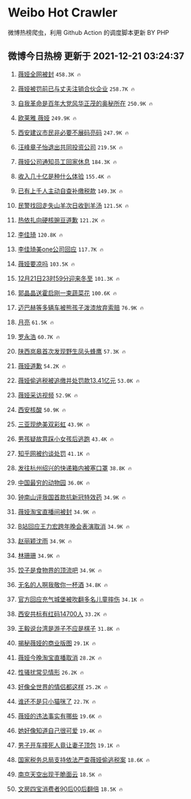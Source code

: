 # Weibo Hot Crawler 



微博热榜爬虫，利用 Github Action 的调度脚本更新 BY PHP 


## 微博今日热榜 更新于 2021-12-21 03:24:37 
1. [薇娅全网被封](https://s.weibo.com/weibo?q=%23%E8%96%87%E5%A8%85%E5%85%A8%E7%BD%91%E8%A2%AB%E5%B0%81%23&Refer=top) `458.3K 🔥` 

1. [薇娅被罚前已与丈夫注销合伙企业](https://s.weibo.com/weibo?q=%23%E8%96%87%E5%A8%85%E8%A2%AB%E7%BD%9A%E5%89%8D%E5%B7%B2%E4%B8%8E%E4%B8%88%E5%A4%AB%E6%B3%A8%E9%94%80%E5%90%88%E4%BC%99%E4%BC%81%E4%B8%9A%23&Refer=top) `258.7K 🔥` 

1. [自我革命是百年大党风华正茂的奥秘所在](https://s.weibo.com/weibo?q=%23%E8%87%AA%E6%88%91%E9%9D%A9%E5%91%BD%E6%98%AF%E7%99%BE%E5%B9%B4%E5%A4%A7%E5%85%9A%E9%A3%8E%E5%8D%8E%E6%AD%A3%E8%8C%82%E7%9A%84%E5%A5%A5%E7%A7%98%E6%89%80%E5%9C%A8%23&Refer=top) `250.9K 🔥` 

1. [欧莱雅 薇娅](https://s.weibo.com/weibo?q=%E6%AC%A7%E8%8E%B1%E9%9B%85%20%E8%96%87%E5%A8%85&Refer=top) `249.9K 🔥` 

1. [西安建议市民非必要不展码亮码](https://s.weibo.com/weibo?q=%23%E8%A5%BF%E5%AE%89%E5%BB%BA%E8%AE%AE%E5%B8%82%E6%B0%91%E9%9D%9E%E5%BF%85%E8%A6%81%E4%B8%8D%E5%B1%95%E7%A0%81%E4%BA%AE%E7%A0%81%23&Refer=top) `247.9K 🔥` 

1. [汪峰章子怡退出共同投资公司](https://s.weibo.com/weibo?q=%23%E6%B1%AA%E5%B3%B0%E7%AB%A0%E5%AD%90%E6%80%A1%E9%80%80%E5%87%BA%E5%85%B1%E5%90%8C%E6%8A%95%E8%B5%84%E5%85%AC%E5%8F%B8%23&Refer=top) `219.5K 🔥` 

1. [薇娅公司通知员工回家休息](https://s.weibo.com/weibo?q=%23%E8%96%87%E5%A8%85%E5%85%AC%E5%8F%B8%E9%80%9A%E7%9F%A5%E5%91%98%E5%B7%A5%E5%9B%9E%E5%AE%B6%E4%BC%91%E6%81%AF%23&Refer=top) `184.3K 🔥` 

1. [收入几十亿是种什么体验](https://s.weibo.com/weibo?q=%23%E6%94%B6%E5%85%A5%E5%87%A0%E5%8D%81%E4%BA%BF%E6%98%AF%E7%A7%8D%E4%BB%80%E4%B9%88%E4%BD%93%E9%AA%8C%23&Refer=top) `155.4K 🔥` 

1. [已有上千人主动自查补缴税款](https://s.weibo.com/weibo?q=%23%E5%B7%B2%E6%9C%89%E4%B8%8A%E5%8D%83%E4%BA%BA%E4%B8%BB%E5%8A%A8%E8%87%AA%E6%9F%A5%E8%A1%A5%E7%BC%B4%E7%A8%8E%E6%AC%BE%23&Refer=top) `149.3K 🔥` 

1. [民警找回走失山羊次日收到羊汤](https://s.weibo.com/weibo?q=%23%E6%B0%91%E8%AD%A6%E6%89%BE%E5%9B%9E%E8%B5%B0%E5%A4%B1%E5%B1%B1%E7%BE%8A%E6%AC%A1%E6%97%A5%E6%94%B6%E5%88%B0%E7%BE%8A%E6%B1%A4%23&Refer=top) `121.5K 🔥` 

1. [热依扎向硬核豌豆道歉](https://s.weibo.com/weibo?q=%23%E7%83%AD%E4%BE%9D%E6%89%8E%E5%90%91%E7%A1%AC%E6%A0%B8%E8%B1%8C%E8%B1%86%E9%81%93%E6%AD%89%23&Refer=top) `121.2K 🔥` 

1. [李佳琦](https://s.weibo.com/weibo?q=%23%E6%9D%8E%E4%BD%B3%E7%90%A6%23&Refer=top) `120.8K 🔥` 

1. [李佳琦美one公司回应](https://s.weibo.com/weibo?q=%23%E6%9D%8E%E4%BD%B3%E7%90%A6%E7%BE%8Eone%E5%85%AC%E5%8F%B8%E5%9B%9E%E5%BA%94%23&Refer=top) `117.7K 🔥` 

1. [薇娅要凉吗](https://s.weibo.com/weibo?q=%23%E8%96%87%E5%A8%85%E8%A6%81%E5%87%89%E5%90%97%23&Refer=top) `103.5K 🔥` 

1. [12月21日23时59分迎来冬至](https://s.weibo.com/weibo?q=%2312%E6%9C%8821%E6%97%A523%E6%97%B659%E5%88%86%E8%BF%8E%E6%9D%A5%E5%86%AC%E8%87%B3%23&Refer=top) `101.3K 🔥` 

1. [郭晶晶送霍启刚一束蔬菜花](https://s.weibo.com/weibo?q=%E9%83%AD%E6%99%B6%E6%99%B6%E9%80%81%E9%9C%8D%E5%90%AF%E5%88%9A%E4%B8%80%E6%9D%9F%E8%94%AC%E8%8F%9C%E8%8A%B1&Refer=top) `100.6K 🔥` 

1. [迈巴赫等多辆车被熊孩子泼漆放弃索赔](https://s.weibo.com/weibo?q=%23%E8%BF%88%E5%B7%B4%E8%B5%AB%E7%AD%89%E5%A4%9A%E8%BE%86%E8%BD%A6%E8%A2%AB%E7%86%8A%E5%AD%A9%E5%AD%90%E6%B3%BC%E6%BC%86%E6%94%BE%E5%BC%83%E7%B4%A2%E8%B5%94%23&Refer=top) `76.9K 🔥` 

1. [月亮](https://s.weibo.com/weibo?q=%E6%9C%88%E4%BA%AE&Refer=top) `61.5K 🔥` 

1. [罗永浩](https://s.weibo.com/weibo?q=%E7%BD%97%E6%B0%B8%E6%B5%A9&Refer=top) `60.7K 🔥` 

1. [陕西岚皋首次发现野生凤头蜂鹰](https://s.weibo.com/weibo?q=%23%E9%99%95%E8%A5%BF%E5%B2%9A%E7%9A%8B%E9%A6%96%E6%AC%A1%E5%8F%91%E7%8E%B0%E9%87%8E%E7%94%9F%E5%87%A4%E5%A4%B4%E8%9C%82%E9%B9%B0%23&Refer=top) `57.3K 🔥` 

1. [薇娅道歉](https://s.weibo.com/weibo?q=%23%E8%96%87%E5%A8%85%E9%81%93%E6%AD%89%23&Refer=top) `54.2K 🔥` 

1. [薇娅偷逃税被追缴并处罚款13.41亿元](https://s.weibo.com/weibo?q=%23%E8%96%87%E5%A8%85%E5%81%B7%E9%80%83%E7%A8%8E%E8%A2%AB%E8%BF%BD%E7%BC%B4%E5%B9%B6%E5%A4%84%E7%BD%9A%E6%AC%BE13.41%E4%BA%BF%E5%85%83%23&Refer=top) `53.0K 🔥` 

1. [薇娅采访视频](https://s.weibo.com/weibo?q=%E8%96%87%E5%A8%85%E9%87%87%E8%AE%BF%E8%A7%86%E9%A2%91&Refer=top) `52.9K 🔥` 

1. [西安核酸](https://s.weibo.com/weibo?q=%E8%A5%BF%E5%AE%89%E6%A0%B8%E9%85%B8&Refer=top) `50.9K 🔥` 

1. [三亚现绝美双彩虹](https://s.weibo.com/weibo?q=%23%E4%B8%89%E4%BA%9A%E7%8E%B0%E7%BB%9D%E7%BE%8E%E5%8F%8C%E5%BD%A9%E8%99%B9%23&Refer=top) `43.9K 🔥` 

1. [男孩疑故意踩小女孩后逃跑](https://s.weibo.com/weibo?q=%23%E7%94%B7%E5%AD%A9%E7%96%91%E6%95%85%E6%84%8F%E8%B8%A9%E5%B0%8F%E5%A5%B3%E5%AD%A9%E5%90%8E%E9%80%83%E8%B7%91%23&Refer=top) `43.4K 🔥` 

1. [知乎网被约谈处罚](https://s.weibo.com/weibo?q=%23%E7%9F%A5%E4%B9%8E%E7%BD%91%E8%A2%AB%E7%BA%A6%E8%B0%88%E5%A4%84%E7%BD%9A%23&Refer=top) `41.1K 🔥` 

1. [发往杭州绍兴的快递箱内被塞口罩](https://s.weibo.com/weibo?q=%23%E5%8F%91%E5%BE%80%E6%9D%AD%E5%B7%9E%E7%BB%8D%E5%85%B4%E7%9A%84%E5%BF%AB%E9%80%92%E7%AE%B1%E5%86%85%E8%A2%AB%E5%A1%9E%E5%8F%A3%E7%BD%A9%23&Refer=top) `38.8K 🔥` 

1. [中国最穷的动物园](https://s.weibo.com/weibo?q=%23%E4%B8%AD%E5%9B%BD%E6%9C%80%E7%A9%B7%E7%9A%84%E5%8A%A8%E7%89%A9%E5%9B%AD%23&Refer=top) `36.0K 🔥` 

1. [钟南山评我国首款抗新冠特效药](https://s.weibo.com/weibo?q=%23%E9%92%9F%E5%8D%97%E5%B1%B1%E8%AF%84%E6%88%91%E5%9B%BD%E9%A6%96%E6%AC%BE%E6%8A%97%E6%96%B0%E5%86%A0%E7%89%B9%E6%95%88%E8%8D%AF%23&Refer=top) `34.9K 🔥` 

1. [薇娅淘宝直播间被封](https://s.weibo.com/weibo?q=%23%E8%96%87%E5%A8%85%E6%B7%98%E5%AE%9D%E7%9B%B4%E6%92%AD%E9%97%B4%E8%A2%AB%E5%B0%81%23&Refer=top) `34.9K 🔥` 

1. [B站回应王力宏跨年晚会表演取消](https://s.weibo.com/weibo?q=%23B%E7%AB%99%E5%9B%9E%E5%BA%94%E7%8E%8B%E5%8A%9B%E5%AE%8F%E8%B7%A8%E5%B9%B4%E6%99%9A%E4%BC%9A%E8%A1%A8%E6%BC%94%E5%8F%96%E6%B6%88%23&Refer=top) `34.9K 🔥` 

1. [赵丽颖沈雨](https://s.weibo.com/weibo?q=%23%E8%B5%B5%E4%B8%BD%E9%A2%96%E6%B2%88%E9%9B%A8%23&Refer=top) `34.9K 🔥` 

1. [林珊珊](https://s.weibo.com/weibo?q=%E6%9E%97%E7%8F%8A%E7%8F%8A&Refer=top) `34.9K 🔥` 

1. [饺子是食物界的顶流吧](https://s.weibo.com/weibo?q=%23%E9%A5%BA%E5%AD%90%E6%98%AF%E9%A3%9F%E7%89%A9%E7%95%8C%E7%9A%84%E9%A1%B6%E6%B5%81%E5%90%A7%23&Refer=top) `34.9K 🔥` 

1. [无名的人啊我敬你一杯酒](https://s.weibo.com/weibo?q=%E6%97%A0%E5%90%8D%E7%9A%84%E4%BA%BA%E5%95%8A%E6%88%91%E6%95%AC%E4%BD%A0%E4%B8%80%E6%9D%AF%E9%85%92&Refer=top) `34.8K 🔥` 

1. [官方回应充气城堡被吹翻多名儿童摔伤](https://s.weibo.com/weibo?q=%23%E5%AE%98%E6%96%B9%E5%9B%9E%E5%BA%94%E5%85%85%E6%B0%94%E5%9F%8E%E5%A0%A1%E8%A2%AB%E5%90%B9%E7%BF%BB%E5%A4%9A%E5%90%8D%E5%84%BF%E7%AB%A5%E6%91%94%E4%BC%A4%23&Refer=top) `34.1K 🔥` 

1. [西安共标有红码14700人](https://s.weibo.com/weibo?q=%23%E8%A5%BF%E5%AE%89%E5%85%B1%E6%A0%87%E6%9C%89%E7%BA%A2%E7%A0%8114700%E4%BA%BA%23&Refer=top) `33.2K 🔥` 

1. [王毅说台湾是游子不应是棋子](https://s.weibo.com/weibo?q=%23%E7%8E%8B%E6%AF%85%E8%AF%B4%E5%8F%B0%E6%B9%BE%E6%98%AF%E6%B8%B8%E5%AD%90%E4%B8%8D%E5%BA%94%E6%98%AF%E6%A3%8B%E5%AD%90%23&Refer=top) `31.8K 🔥` 

1. [揭秘薇娅的商业版图](https://s.weibo.com/weibo?q=%23%E6%8F%AD%E7%A7%98%E8%96%87%E5%A8%85%E7%9A%84%E5%95%86%E4%B8%9A%E7%89%88%E5%9B%BE%23&Refer=top) `29.1K 🔥` 

1. [薇娅今晚淘宝直播取消](https://s.weibo.com/weibo?q=%23%E8%96%87%E5%A8%85%E4%BB%8A%E6%99%9A%E6%B7%98%E5%AE%9D%E7%9B%B4%E6%92%AD%E5%8F%96%E6%B6%88%23&Refer=top) `28.2K 🔥` 

1. [性骚扰常见情形](https://s.weibo.com/weibo?q=%23%E6%80%A7%E9%AA%9A%E6%89%B0%E5%B8%B8%E8%A7%81%E6%83%85%E5%BD%A2%23&Refer=top) `26.2K 🔥` 

1. [好像全世界的情侣都这样](https://s.weibo.com/weibo?q=%23%E5%A5%BD%E5%83%8F%E5%85%A8%E4%B8%96%E7%95%8C%E7%9A%84%E6%83%85%E4%BE%A3%E9%83%BD%E8%BF%99%E6%A0%B7%23&Refer=top) `25.2K 🔥` 

1. [谁还不是只小猫咪了](https://s.weibo.com/weibo?q=%23%E8%B0%81%E8%BF%98%E4%B8%8D%E6%98%AF%E5%8F%AA%E5%B0%8F%E7%8C%AB%E5%92%AA%E4%BA%86%23&Refer=top) `22.7K 🔥` 

1. [薇娅的违法事实有哪些](https://s.weibo.com/weibo?q=%23%E8%96%87%E5%A8%85%E7%9A%84%E8%BF%9D%E6%B3%95%E4%BA%8B%E5%AE%9E%E6%9C%89%E5%93%AA%E4%BA%9B%23&Refer=top) `19.6K 🔥` 

1. [她好像知道自己很可爱](https://s.weibo.com/weibo?q=%23%E5%A5%B9%E5%A5%BD%E5%83%8F%E7%9F%A5%E9%81%93%E8%87%AA%E5%B7%B1%E5%BE%88%E5%8F%AF%E7%88%B1%23&Refer=top) `19.4K 🔥` 

1. [男子开车撞死人竟让妻子顶包](https://s.weibo.com/weibo?q=%23%E7%94%B7%E5%AD%90%E5%BC%80%E8%BD%A6%E6%92%9E%E6%AD%BB%E4%BA%BA%E7%AB%9F%E8%AE%A9%E5%A6%BB%E5%AD%90%E9%A1%B6%E5%8C%85%23&Refer=top) `19.1K 🔥` 

1. [国家税务总局支持依法严查薇娅偷逃税案](https://s.weibo.com/weibo?q=%23%E5%9B%BD%E5%AE%B6%E7%A8%8E%E5%8A%A1%E6%80%BB%E5%B1%80%E6%94%AF%E6%8C%81%E4%BE%9D%E6%B3%95%E4%B8%A5%E6%9F%A5%E8%96%87%E5%A8%85%E5%81%B7%E9%80%83%E7%A8%8E%E6%A1%88%23&Refer=top) `18.6K 🔥` 

1. [南京天空出现干脆面云](https://s.weibo.com/weibo?q=%23%E5%8D%97%E4%BA%AC%E5%A4%A9%E7%A9%BA%E5%87%BA%E7%8E%B0%E5%B9%B2%E8%84%86%E9%9D%A2%E4%BA%91%23&Refer=top) `18.5K 🔥` 

1. [文房四宝消费者90后00后翻倍](https://s.weibo.com/weibo?q=%23%E6%96%87%E6%88%BF%E5%9B%9B%E5%AE%9D%E6%B6%88%E8%B4%B9%E8%80%8590%E5%90%8E00%E5%90%8E%E7%BF%BB%E5%80%8D%23&Refer=top) `18.5K 🔥` 

